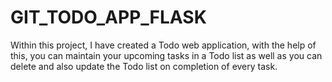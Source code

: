 # GIT_TODO_APP_FLASK
Within this project, I have created a Todo web application, with the help of this, you can maintain your upcoming tasks in a Todo list as well as you can delete and also update the Todo list on completion of every task.
